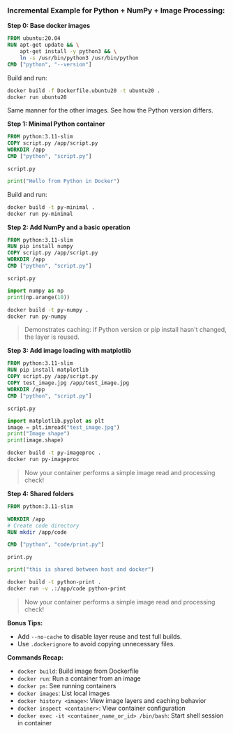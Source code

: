 
### Incremental Example for Python + NumPy + Image Processing:

**Step 0: Base docker images**
```Dockerfile
FROM ubuntu:20.04
RUN apt-get update && \
    apt-get install -y python3 && \
    ln -s /usr/bin/python3 /usr/bin/python
CMD ["python", "--version"]
```
Build and run:
```bash
docker build -f Dockerfile.ubuntu20 -t ubuntu20 .
docker run ubuntu20
```

Same manner for the other images. See how the Python version differs.

**Step 1: Minimal Python container**
```Dockerfile
FROM python:3.11-slim
COPY script.py /app/script.py
WORKDIR /app
CMD ["python", "script.py"]
```
`script.py`
```python
print("Hello from Python in Docker")
```
Build and run:
```bash
docker build -t py-minimal .
docker run py-minimal
```

**Step 2: Add NumPy and a basic operation**
```Dockerfile
FROM python:3.11-slim
RUN pip install numpy
COPY script.py /app/script.py
WORKDIR /app
CMD ["python", "script.py"]
```
`script.py`
```python
import numpy as np
print(np.arange(10))
```
```bash
docker build -t py-numpy .
docker run py-numpy
```
> Demonstrates caching: if Python version or pip install hasn't changed, the layer is reused.

**Step 3: Add image loading with matplotlib**
```Dockerfile
FROM python:3.11-slim
RUN pip install matplotlib
COPY script.py /app/script.py
COPY test_image.jpg /app/test_image.jpg
WORKDIR /app
CMD ["python", "script.py"]
```
`script.py`
```python
import matplotlib.pyplot as plt
image = plt.imread("test_image.jpg")
print("Image shape")
print(image.shape)
```
```bash
docker build -t py-imageproc .
docker run py-imageproc
```
> Now your container performs a simple image read and processing check!


**Step 4: Shared folders**
```Dockerfile
FROM python:3.11-slim

WORKDIR /app
# Create code directory
RUN mkdir /app/code

CMD ["python", "code/print.py"]
```
`print.py`
```python
print("this is shared between host and docker")
```
```bash
docker build -t python-print .
docker run -v .:/app/code python-print
```
> Now your container performs a simple image read and processing check!

**Bonus Tips:**
- Add `--no-cache` to disable layer reuse and test full builds.
- Use `.dockerignore` to avoid copying unnecessary files.

**Commands Recap:**
- `docker build`: Build image from Dockerfile
- `docker run`: Run a container from an image
- `docker ps`: See running containers
- `docker images`: List local images
- `docker history <image>`: View image layers and caching behavior
- `docker inspect <container>`: View container configuration
- `docker exec -it <container_name_or_id> /bin/bash`: Start shell session in container